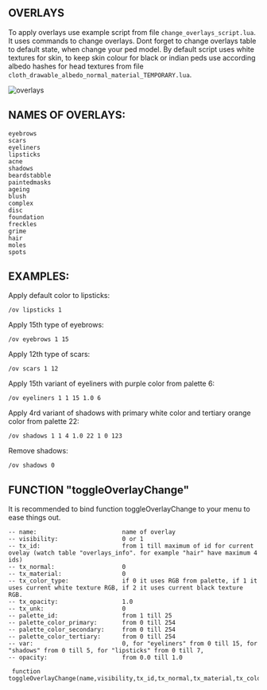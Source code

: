 ## OVERLAYS

To apply overlays use example script from file ```change_overlays_script.lua```. It uses commands to change overlays. Dont forget to change overlays table to default state, when change your ped model. By default script uses white textures for skin, to keep skin colour for black or indian peds use according albedo hashes for head textures from file ```cloth_drawable_albedo_normal_material_TEMPORARY.lua```.

![overlays](https://i.imgur.com/INGYjfI.png)

## NAMES OF OVERLAYS:
```
eyebrows
scars
eyeliners
lipsticks
acne
shadows
beardstabble
paintedmasks
ageing
blush
complex
disc
foundation
freckles
grime
hair
moles
spots
```

## EXAMPLES:
Apply default color to lipsticks:
```
/ov lipsticks 1
```

Apply 15th type of eyebrows:
```
/ov eyebrows 1 15
```

Apply 12th type of scars:
```
/ov scars 1 12
```

Apply 15th variant of eyeliners with purple color from palette 6:
```
/ov eyeliners 1 1 15 1.0 6
```

Apply 4rd variant of shadows with primary white color and tertiary orange color from palette 22:
```
/ov shadows 1 1 4 1.0 22 1 0 123
```

Remove shadows:
```
/ov shadows 0
```

## FUNCTION  "toggleOverlayChange"

It is recommended to bind function toggleOverlayChange to your menu to ease things out.

```
-- name:                        name of overlay
-- visibility:                  0 or 1
-- tx_id:                       from 1 till maximum of id for current ovelay (watch table "overlays_info". for example "hair" have maximum 4 ids)
-- tx_normal:                   0
-- tx_material:                 0
-- tx_color_type:               if 0 it uses RGB from palette, if 1 it uses current white texture RGB, if 2 it uses current black texture RGB.
-- tx_opacity:                  1.0
-- tx_unk:                      0
-- palette_id:                  from 1 till 25
-- palette_color_primary:       from 0 till 254
-- palette_color_secondary:     from 0 till 254
-- palette_color_tertiary:      from 0 till 254
-- var:                         0, for "eyeliners" from 0 till 15, for "shadows" from 0 till 5, for "lipsticks" from 0 till 7,
-- opacity:                     from 0.0 till 1.0

 function toggleOverlayChange(name,visibility,tx_id,tx_normal,tx_material,tx_color_type,tx_opacity,tx_unk,palette_id,palette_color_primary,palette_color_secondary,palette_color_tertiary,var,opacity)
```